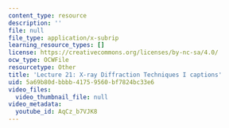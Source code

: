 ```yaml
---
content_type: resource
description: ''
file: null
file_type: application/x-subrip
learning_resource_types: []
license: https://creativecommons.org/licenses/by-nc-sa/4.0/
ocw_type: OCWFile
resourcetype: Other
title: 'Lecture 21: X-ray Diffraction Techniques I captions'
uid: 5a69b80d-bbbb-4175-9560-bf7824bc33e6
video_files:
  video_thumbnail_file: null
video_metadata:
  youtube_id: AqCz_b7VJK8
---
```

